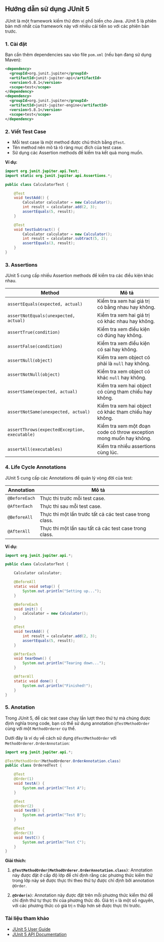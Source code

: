 ## Hướng dẫn sử dụng JUnit 5

JUnit là một framework kiểm thử đơn vị phổ biến cho Java. JUnit 5 là phiên bản mới nhất của framework này với nhiều cải tiến so với các phiên bản trước.

### 1. Cài đặt

Bạn cần thêm dependencies sau vào file `pom.xml` (nếu bạn đang sử dụng Maven):

```xml
<dependency>
  <groupId>org.junit.jupiter</groupId>
  <artifactId>junit-jupiter-api</artifactId>
  <version>5.8.1</version>
  <scope>test</scope>
</dependency>
<dependency>
  <groupId>org.junit.jupiter</groupId>
  <artifactId>junit-jupiter-engine</artifactId>
  <version>5.8.1</version>
  <scope>test</scope>
</dependency>
```

### 2. Viết Test Case

- Mỗi test case là một method được chú thích bằng `@Test`.
- Tên method nên mô tả rõ ràng mục đích của test case.
- Sử dụng các Assertion methods để kiểm tra kết quả mong muốn.

**Ví dụ:**

```java
import org.junit.jupiter.api.Test;
import static org.junit.jupiter.api.Assertions.*;

public class CalculatorTest {

    @Test
    void testAdd() {
        Calculator calculator = new Calculator();
        int result = calculator.add(2, 3);
        assertEquals(5, result);
    }

    @Test
    void testSubtract() {
        Calculator calculator = new Calculator();
        int result = calculator.subtract(5, 2);
        assertEquals(3, result);
    }
}
```

### 3. Assertions

JUnit 5 cung cấp nhiều Assertion methods để kiểm tra các điều kiện khác nhau.

| Method                                        | Mô tả                                                              |
| --------------------------------------------- | ------------------------------------------------------------------ |
| `assertEquals(expected, actual)`              | Kiểm tra xem hai giá trị có bằng nhau hay không.                   |
| `assertNotEquals(unexpected, actual)`         | Kiểm tra xem hai giá trị có khác nhau hay không.                   |
| `assertTrue(condition)`                       | Kiểm tra xem điều kiện có đúng hay không.                          |
| `assertFalse(condition)`                      | Kiểm tra xem điều kiện có sai hay không.                           |
| `assertNull(object)`                          | Kiểm tra xem object có phải là `null` hay không.                   |
| `assertNotNull(object)`                       | Kiểm tra xem object có khác `null` hay không.                      |
| `assertSame(expected, actual)`                | Kiểm tra xem hai object có cùng tham chiếu hay không.              |
| `assertNotSame(unexpected, actual)`           | Kiểm tra xem hai object có khác tham chiếu hay không.              |
| `assertThrows(expectedException, executable)` | Kiểm tra xem một đoạn code có throw exception mong muốn hay không. |
| `assertAll(executables)`                      | Kiểm tra nhiều assertions cùng lúc.                                |

### 4. Life Cycle Annotations

JUnit 5 cung cấp các Annotations để quản lý vòng đời của test:

| Annotation    | Mô tả                                                    |
| ------------- | -------------------------------------------------------- |
| `@BeforeEach` | Thực thi trước mỗi test case.                            |
| `@AfterEach`  | Thực thi sau mỗi test case.                              |
| `@BeforeAll`  | Thực thi một lần trước tất cả các test case trong class. |
| `@AfterAll`   | Thực thi một lần sau tất cả các test case trong class.   |

**Ví dụ:**

```java
import org.junit.jupiter.api.*;

public class CalculatorTest {

    Calculator calculator;

    @BeforeAll
    static void setup() {
        System.out.println("Setting up...");
    }

    @BeforeEach
    void init() {
        calculator = new Calculator();
    }

    @Test
    void testAdd() {
        int result = calculator.add(2, 3);
        assertEquals(5, result);
    }

    @AfterEach
    void tearDown() {
        System.out.println("Tearing down...");
    }

    @AfterAll
    static void done() {
        System.out.println("Finished!");
    }
}
```

### 5. Anotation

Trong JUnit 5, để các test case chạy lần lượt theo thứ tự mà chúng được định nghĩa trong code, bạn có thể sử dụng annotation `@TestMethodOrder` cùng với một `MethodOrderer` cụ thể.

Dưới đây là ví dụ về cách sử dụng `@TestMethodOrder` với `MethodOrderer.OrderAnnotation`:

```java
import org.junit.jupiter.api.*;

@TestMethodOrder(MethodOrderer.OrderAnnotation.class)
public class OrderedTest {

    @Test
    @Order(1)
    void testA() {
        System.out.println("Test A");
    }

    @Test
    @Order(2)
    void testB() {
        System.out.println("Test B");
    }

    @Test
    @Order(3)
    void testC() {
        System.out.println("Test C");
    }
}
```

**Giải thích:**

1. **`@TestMethodOrder(MethodOrderer.OrderAnnotation.class)`**: Annotation này được đặt ở cấp độ lớp để chỉ định rằng các phương thức kiểm thử trong lớp này sẽ được thực thi theo thứ tự được chỉ định bởi annotation `@Order`.

2. **`@Order(n)`**: Annotation này được đặt trên mỗi phương thức kiểm thử để chỉ định thứ tự thực thi của phương thức đó. Giá trị `n` là một số nguyên, với các phương thức có giá trị `n` thấp hơn sẽ được thực thi trước.

### Tài liệu tham khảo

- [JUnit 5 User Guide](https://junit.org/junit5/docs/current/user-guide/)
- [JUnit 5 API Documentation](https://junit.org/junit5/docs/current/api/)
